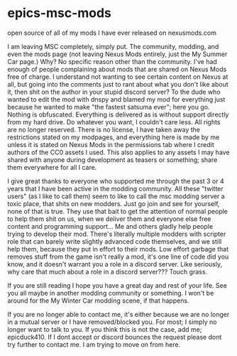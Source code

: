 # epics-msc-mods
open source of all of my mods I have ever released on nexusmods.com

I am leaving MSC completely, simply put. The community, modding, and even the mods page (not leaving Nexus Mods entirely, just the My Summer Car page.)
Why?
No specific reason other than the community. I've had enough of people complaining about mods that are shared on Nexus Mods free of charge. I understand not wanting to see certain content on Nexus at all, but going into the comments just to rant about what you don't like about it, then shit on the author in your stupid discord server? To the dude who wanted to edit the mod with dnspy and blamed my mod for everything just because he wanted to make "the fastest satsuma ever"; here you go. Nothing is obfuscated. Everything is delivered as is without support directly from my hard drive. Do whatever you want, I couldn't care less. All rights are no longer reserved. There is no license, I have taken away the restrictions stated on my modpages, and everything here is made by me unless it is stated on Nexus Mods in the permissions tab where I credit authors of the CC0 assets I used. This also applies to any assets I may have shared with anyone during development as teasers or something; share them everywhere for all I care.

I give great thanks to everyone who supported me through the past 3 or 4 years that I have been active in the modding community. All these "twitter users" (as I like to call them) seem to like to call the msc modding server a toxic place, that shits on new modders. Just go join and see for yourself, none of that is true. They use that bait to get the attention of normal people to help them shit on us, when we deliver them and everyone else free content and programming support... Me and others gladly help people trying to develop their mod. There's literally multiple modders with scripter role that can barely write slightly advanced code themselves, and we still help them, because they put in effort to their mods. Low effort garbage that removes stuff from the game isn't really a mod, it's one line of code did you know, and it doesn't warrant you a role in a discord server. Like seriously, why care that much about a role in a discord server??? Touch grass.

If you are still reading I hope you have a great day and rest of your life. See you all maybe in another modding community or something. I won't be around for the My Winter Car modding scene, if that happens.

If you are no longer able to contact me, it's either because we are no longer in a mutual server or I have removed/blocked you. For most; I simply no longer want to talk to you. If you think this is not the case, add me; epicduck410. If I dont accept or discord bounces the request please dont try further to contact me. I am trying to move on from here.
